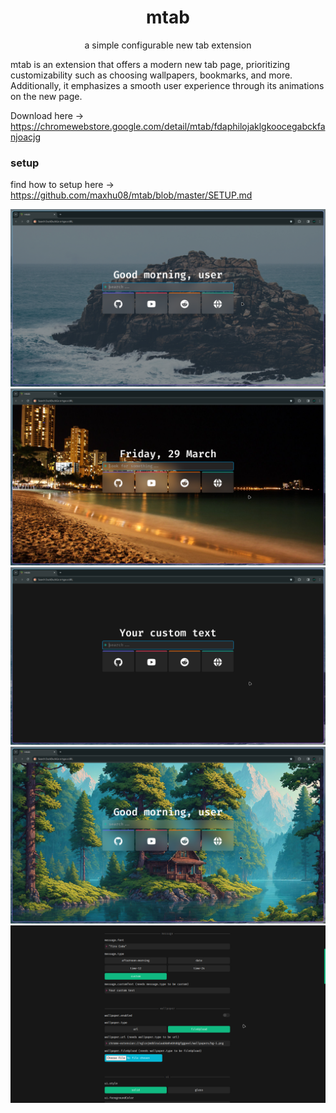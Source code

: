 <div align="center">

# mtab

a simple configurable new tab extension

</div>

mtab is an extension that offers a modern new tab page, prioritizing customizability such as choosing wallpapers, bookmarks, and more. Additionally, it emphasizes a smooth user experience through its animations on the new page.

Download here -> https://chromewebstore.google.com/detail/mtab/fdaphilojaklgkoocegabckfanjoacjg

### setup

find how to setup here -> https://github.com/maxhu08/mtab/blob/master/SETUP.md

![demo-1](./assets/demo-1.png)
![demo-2](./assets/demo-2.png)
![demo-3](./assets/demo-3.png)
![demo-4](./assets/demo-4.png)
![demo-5](./assets/demo-5.png)
